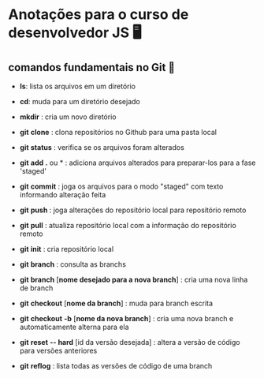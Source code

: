 # Anotações para o curso de desenvolvedor JS :desktop_computer:

## comandos fundamentais no Git :game_die:



- **ls**: lista os arquivos em um diretório
- **cd**: muda para um diretório desejado
- **mkdir** : cria um novo diretório

- **git** **clone** : clona repositórios no Github para uma pasta local
- **git** **status** : verifica se os arquivos foram alterados
- **git** **add** **.** ou * : adiciona arquivos alterados para preparar-los para a fase 'staged'
- **git** **commit** : joga os arquivos para o modo "staged" com texto informando alteração feita
- **git** **push** : joga alterações do repositório local para repositório remoto
- **git** **pull** : atualiza repositório local com a informação do repositório remoto
- **git** **init** : cria repositório local
- **git** **branch** : consulta as branchs
- **git** **branch** [**nome desejado para a nova branch**] : cria uma nova linha de branch
- **git** **checkout** [**nome da branch**] : muda para branch escrita
- **git** **checkout** **-b** [**nome da nova branch**] : cria uma nova branch e automaticamente alterna para ela
- **git** **reset** **-- hard** [id da versão desejada] : altera a versão de código para versões anteriores
- **git** **reflog** : lista todas as versões de código de uma branch
